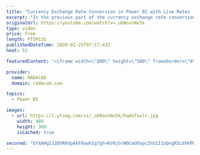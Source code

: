 ```yaml
---
title: "Currency Exchange Rate Conversion in Power BI with Live Rates   Part 2"
excerpt: "In the previous part of the currency exchange rate conversion, I provided a function script that you can use to get live rates using a free API. In that part, you learned how you can create a table in dataflow using live rates. In this video, I will show you how you can use the currency conversion table"
originalUrl: https://youtube.com/watch?v=_ubNovnNx5k
type: video
price: Free
length: PT5M13S
publishedDateTime: 2020-01-25T07:17:43Z
heat: 52

featuredContent: "<iframe width=\"800\" height=\"500\" frameborder=\"0\" src=\"https://www.youtube.com/embed/_ubNovnNx5k\" allow=\"accelerometer; autoplay; encrypted-media; gyroscope; picture-in-picture\" allowfullscreen></iframe>"

provider:
  name: RADACAD
  domain: radacad.com

topics:
  - Power BI

images:
  - url: https://i.ytimg.com/vi/_ubNovnNx5k/hqdefault.jpg
    width: 480
    height: 360
    isCached: true

secured: "EYXAHgI12DUR0VpAkF8owhIg7gh+KV6jGrW0CwUOopcZnU1IIoQngR5L8hKPHFA1xxCr3Jr+WO3vHPcUwf7NrmxIzaicqHGJyo7gv6+AKEPSO6PDy0jV6EZJbKmiSGTTQ0KpJB8yIK1QB8krzJ4STQcNyXkdjiWlvQZFf2Hj2CGbWST1oLK8uI15QbT07MDw7XE0eMNLH4KKsCnBS+x4iVXPlPl0D6cPLnzzFMW8hN2P74Q3KjIi6bDtiSEXn0OAfZOEiMlmr3gLHbEj0SL/DOPOazm0Llmykbzy/Zvyk5Tu6jml+aFebIZF4caYDd9C0beWwx7oCv0ed1iJrBMhIrpWfQiPmDgtgRVS58T8XjZyrJjUEdYTayxK1JBbTHvRNsSgjOgaK/60OsU0Pt/e0bnNiOQzjBBdcgKojwPmeSc=;jbvIjS4KXqKTRdY5bPbYvw=="
---
```


